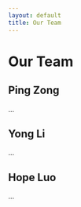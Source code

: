 ```yaml
---
layout: default
title: Our Team
---
```

# Our Team

## Ping Zong
...

## Yong Li
...

## Hope Luo
...
